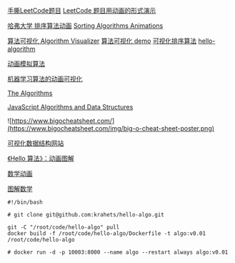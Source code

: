 

[手撕LeetCode题目](https://github.com/labuladong/fucking-algorithm)
[LeetCode 题目用动画的形式演示](https://github.com/MisterBooo/LeetCodeAnimation)

[哈弗大学 排序算法动画](https://www.cs.usfca.edu/~galles/visualization/ComparisonSort.html)
[Sorting Algorithms Animations](https://www.toptal.com/developers/sorting-algorithms)

[算法可视化 Algorithm Visualizer](https://github.com/algorithm-visualizer/algorithm-visualizer)
[算法可视化 demo](https://algorithm-visualizer.org/simple-recursive/cellular-automata)
[可视化排序算法](https://github.com/LucasPilla/Sorting-Algorithms-Visualizer)
[hello-algorithm](https://github.com/geekxh/hello-algorithm)

[动画模拟算法](https://github.com/chefyuan/algorithm-base)

[机器学习算法的动画可视化](https://davpinto.github.io/ml-simulations)

[The Algorithms](https://the-algorithms.com/zh_Hans)

[JavaScript Algorithms and Data Structures](https://github.com/trekhleb/javascript-algorithms)

![https://www.bigocheatsheet.com/](https://www.bigocheatsheet.com/img/big-o-cheat-sheet-poster.png)

[可视化数据结构网站](https://www.cs.usfca.edu/~galles/visualization/Algorithms.html)

[《Hello 算法》：动画图解](https://github.com/krahets/hello-algo)

[数学动画](https://github.com/3b1b/manim)

[图解数学](../MachineLearning/图解数学)

```
#!/bin/bash

# git clone git@github.com:krahets/hello-algo.git

git -C "/root/code/hello-algo" pull
docker build -f /root/code/hello-algo/Dockerfile -t algo:v0.01 /root/code/hello-algo

# docker run -d -p 10003:8000 --name algo --restart always algo:v0.01
```